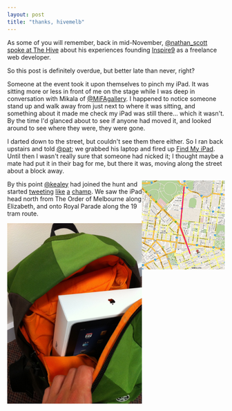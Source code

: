 ```yaml
---
layout: post
title: "thanks, hivemelb"
---
```


As some of you will remember, back in mid-November, [@nathan_scott](http://twitter.com/nathan_scott) [spoke at The Hive](http://thehive.org.au/nathan-sampimon-from-inspire9/) about his experiences founding [Inspire9](http://twitter.com/inspire9) as a freelance web developer.

So this post is definitely overdue, but better late than never, right?

Someone at the event took it upon themselves to pinch my iPad. It was sitting more or less in front of me on the stage while I was deep in conversation with Mikala of [@MiFAgallery](http://twitter.com/MiFAgallery). I happened to notice someone stand up and walk away from just next to where it was sitting, and something about it made me check my iPad was still there… which it wasn't. By the time I'd glanced about to see if anyone had moved it, and looked around to see where they were, they were gone.

I darted down to the street, but couldn't see them there either. So I ran back upstairs and told [@pat](http://twitter.com/pat); we grabbed his laptop and fired up [Find My iPad](http://www.apple.com/mobileme/features/find-my-iphone.html). Until then I wasn't really sure that someone had nicked it; I thought maybe a mate had put it in their bag for me, but there it was, moving along the street about a block away.

<img src="/images/thanks-hivemelb/map.jpg" alt="Map around The Order of Melbourne and Melbourne CBD" class="map" />

By this point [@kealey](http://twitter.com/kealey) had joined the hunt and started [tweeting](http://twitter.com/kealey/status/4475673116672000) [like](http://twitter.com/kealey/status/4475681270403072) [a](http://twitter.com/kealey/status/4476389864505344) [champ](http://twitter.com/kealey/status/4477571194421248). We saw the iPad head north from The Order of Melbourne along Elizabeth, and onto Royal Parade along the 19 tram route.


<img src="/images/thanks-hivemelb/new-ipad.jpg" alt="My new iPad" class="photo" />

<style type="text/css" media="screen">
  img.map {
    float: right;
    width: 38%;
  }
  img.photo {
    float: right;
    width: 62%;
  }
</style>
